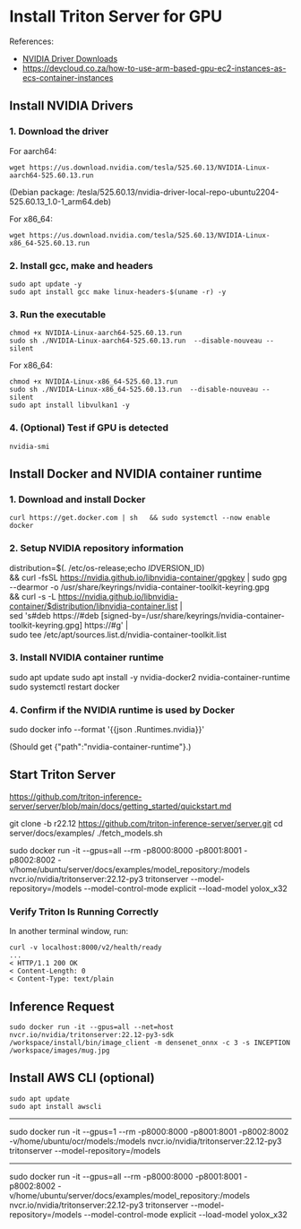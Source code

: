# Install Triton Server for GPU

References:

- [NVIDIA Driver Downloads](https://www.nvidia.com/Download/Find.aspx)
- https://devcloud.co.za/how-to-use-arm-based-gpu-ec2-instances-as-ecs-container-instances

## Install NVIDIA Drivers

### 1. Download the driver

For aarch64:

```
wget https://us.download.nvidia.com/tesla/525.60.13/NVIDIA-Linux-aarch64-525.60.13.run
```

(Debian package: /tesla/525.60.13/nvidia-driver-local-repo-ubuntu2204-525.60.13_1.0-1_arm64.deb)
   
                                   
For x86_64:

```
wget https://us.download.nvidia.com/tesla/525.60.13/NVIDIA-Linux-x86_64-525.60.13.run
```

### 2. Install gcc, make and headers

```
sudo apt update -y
sudo apt install gcc make linux-headers-$(uname -r) -y
```

### 3. Run the executable

```
chmod +x NVIDIA-Linux-aarch64-525.60.13.run
sudo sh ./NVIDIA-Linux-aarch64-525.60.13.run  --disable-nouveau --silent
```

For x86_64:

```
chmod +x NVIDIA-Linux-x86_64-525.60.13.run
sudo sh ./NVIDIA-Linux-x86_64-525.60.13.run  --disable-nouveau --silent
sudo apt install libvulkan1 -y
```

### 4. (Optional) Test if GPU is detected

```
nvidia-smi
```

## Install Docker and NVIDIA container runtime

### 1. Download and install Docker

```
curl https://get.docker.com | sh   && sudo systemctl --now enable docker
```

### 2. Setup NVIDIA repository information

distribution=$(. /etc/os-release;echo $ID$VERSION_ID) \
   && curl -fsSL https://nvidia.github.io/libnvidia-container/gpgkey | sudo gpg --dearmor -o /usr/share/keyrings/nvidia-container-toolkit-keyring.gpg \
   && curl -s -L https://nvidia.github.io/libnvidia-container/$distribution/libnvidia-container.list | \
         sed 's#deb https://#deb [signed-by=/usr/share/keyrings/nvidia-container-toolkit-keyring.gpg] https://#g' | \
         sudo tee /etc/apt/sources.list.d/nvidia-container-toolkit.list

### 3. Install NVIDIA container runtime

sudo apt update
sudo apt install -y nvidia-docker2 nvidia-container-runtime
sudo systemctl restart docker

### 4. Confirm if the NVIDIA runtime is used by Docker

sudo docker info --format '{{json .Runtimes.nvidia}}'

(Should get {"path":"nvidia-container-runtime"}.)

## Start Triton Server

https://github.com/triton-inference-server/server/blob/main/docs/getting_started/quickstart.md


git clone -b r22.12 https://github.com/triton-inference-server/server.git
cd server/docs/examples/
./fetch_models.sh

sudo docker run -it --gpus=all --rm -p8000:8000 -p8001:8001 -p8002:8002 -v/home/ubuntu/server/docs/examples/model_repository:/models nvcr.io/nvidia/tritonserver:22.12-py3 tritonserver --model-repository=/models --model-control-mode explicit --load-model yolox_x32

### Verify Triton Is Running Correctly

In another terminal window, run:

```
curl -v localhost:8000/v2/health/ready
...
< HTTP/1.1 200 OK
< Content-Length: 0
< Content-Type: text/plain
```

## Inference Request

```
sudo docker run -it --gpus=all --net=host nvcr.io/nvidia/tritonserver:22.12-py3-sdk
/workspace/install/bin/image_client -m densenet_onnx -c 3 -s INCEPTION /workspace/images/mug.jpg
```

## Install AWS CLI (optional)

```
sudo apt update
sudo apt install awscli
```



------------------------------------------------------------



sudo docker run -it --gpus=1 --rm -p8000:8000 -p8001:8001 -p8002:8002 -v/home/ubuntu/ocr/models:/models nvcr.io/nvidia/tritonserver:22.12-py3 tritonserver --model-repository=/models


----

sudo docker run -it --gpus=all --rm -p8000:8000 -p8001:8001 -p8002:8002 -v/home/ubuntu/server/docs/examples/model_repository:/models nvcr.io/nvidia/tritonserver:22.12-py3 tritonserver --model-repository=/models --model-control-mode explicit --load-model yolox_x32
